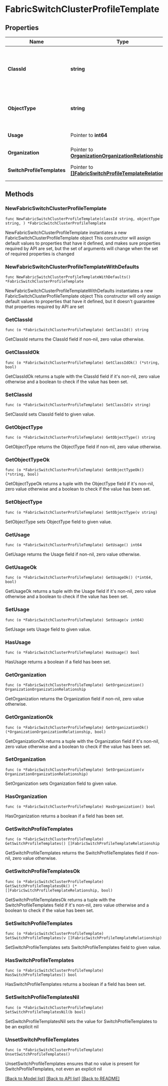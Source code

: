 # FabricSwitchClusterProfileTemplate

## Properties

Name | Type | Description | Notes
------------ | ------------- | ------------- | -------------
**ClassId** | **string** | The fully-qualified name of the instantiated, concrete type. This property is used as a discriminator to identify the type of the payload when marshaling and unmarshaling data. | [default to "fabric.SwitchClusterProfileTemplate"]
**ObjectType** | **string** | The fully-qualified name of the instantiated, concrete type. The value should be the same as the &#39;ClassId&#39; property. | [default to "fabric.SwitchClusterProfileTemplate"]
**Usage** | Pointer to **int64** | The count of switch cluster profiles derived from the template. | [optional] [readonly] [default to 0]
**Organization** | Pointer to [**OrganizationOrganizationRelationship**](OrganizationOrganizationRelationship.md) |  | [optional] 
**SwitchProfileTemplates** | Pointer to [**[]FabricSwitchProfileTemplateRelationship**](FabricSwitchProfileTemplateRelationship.md) | An array of relationships to fabricSwitchProfileTemplate resources. | [optional] 

## Methods

### NewFabricSwitchClusterProfileTemplate

`func NewFabricSwitchClusterProfileTemplate(classId string, objectType string, ) *FabricSwitchClusterProfileTemplate`

NewFabricSwitchClusterProfileTemplate instantiates a new FabricSwitchClusterProfileTemplate object
This constructor will assign default values to properties that have it defined,
and makes sure properties required by API are set, but the set of arguments
will change when the set of required properties is changed

### NewFabricSwitchClusterProfileTemplateWithDefaults

`func NewFabricSwitchClusterProfileTemplateWithDefaults() *FabricSwitchClusterProfileTemplate`

NewFabricSwitchClusterProfileTemplateWithDefaults instantiates a new FabricSwitchClusterProfileTemplate object
This constructor will only assign default values to properties that have it defined,
but it doesn't guarantee that properties required by API are set

### GetClassId

`func (o *FabricSwitchClusterProfileTemplate) GetClassId() string`

GetClassId returns the ClassId field if non-nil, zero value otherwise.

### GetClassIdOk

`func (o *FabricSwitchClusterProfileTemplate) GetClassIdOk() (*string, bool)`

GetClassIdOk returns a tuple with the ClassId field if it's non-nil, zero value otherwise
and a boolean to check if the value has been set.

### SetClassId

`func (o *FabricSwitchClusterProfileTemplate) SetClassId(v string)`

SetClassId sets ClassId field to given value.


### GetObjectType

`func (o *FabricSwitchClusterProfileTemplate) GetObjectType() string`

GetObjectType returns the ObjectType field if non-nil, zero value otherwise.

### GetObjectTypeOk

`func (o *FabricSwitchClusterProfileTemplate) GetObjectTypeOk() (*string, bool)`

GetObjectTypeOk returns a tuple with the ObjectType field if it's non-nil, zero value otherwise
and a boolean to check if the value has been set.

### SetObjectType

`func (o *FabricSwitchClusterProfileTemplate) SetObjectType(v string)`

SetObjectType sets ObjectType field to given value.


### GetUsage

`func (o *FabricSwitchClusterProfileTemplate) GetUsage() int64`

GetUsage returns the Usage field if non-nil, zero value otherwise.

### GetUsageOk

`func (o *FabricSwitchClusterProfileTemplate) GetUsageOk() (*int64, bool)`

GetUsageOk returns a tuple with the Usage field if it's non-nil, zero value otherwise
and a boolean to check if the value has been set.

### SetUsage

`func (o *FabricSwitchClusterProfileTemplate) SetUsage(v int64)`

SetUsage sets Usage field to given value.

### HasUsage

`func (o *FabricSwitchClusterProfileTemplate) HasUsage() bool`

HasUsage returns a boolean if a field has been set.

### GetOrganization

`func (o *FabricSwitchClusterProfileTemplate) GetOrganization() OrganizationOrganizationRelationship`

GetOrganization returns the Organization field if non-nil, zero value otherwise.

### GetOrganizationOk

`func (o *FabricSwitchClusterProfileTemplate) GetOrganizationOk() (*OrganizationOrganizationRelationship, bool)`

GetOrganizationOk returns a tuple with the Organization field if it's non-nil, zero value otherwise
and a boolean to check if the value has been set.

### SetOrganization

`func (o *FabricSwitchClusterProfileTemplate) SetOrganization(v OrganizationOrganizationRelationship)`

SetOrganization sets Organization field to given value.

### HasOrganization

`func (o *FabricSwitchClusterProfileTemplate) HasOrganization() bool`

HasOrganization returns a boolean if a field has been set.

### GetSwitchProfileTemplates

`func (o *FabricSwitchClusterProfileTemplate) GetSwitchProfileTemplates() []FabricSwitchProfileTemplateRelationship`

GetSwitchProfileTemplates returns the SwitchProfileTemplates field if non-nil, zero value otherwise.

### GetSwitchProfileTemplatesOk

`func (o *FabricSwitchClusterProfileTemplate) GetSwitchProfileTemplatesOk() (*[]FabricSwitchProfileTemplateRelationship, bool)`

GetSwitchProfileTemplatesOk returns a tuple with the SwitchProfileTemplates field if it's non-nil, zero value otherwise
and a boolean to check if the value has been set.

### SetSwitchProfileTemplates

`func (o *FabricSwitchClusterProfileTemplate) SetSwitchProfileTemplates(v []FabricSwitchProfileTemplateRelationship)`

SetSwitchProfileTemplates sets SwitchProfileTemplates field to given value.

### HasSwitchProfileTemplates

`func (o *FabricSwitchClusterProfileTemplate) HasSwitchProfileTemplates() bool`

HasSwitchProfileTemplates returns a boolean if a field has been set.

### SetSwitchProfileTemplatesNil

`func (o *FabricSwitchClusterProfileTemplate) SetSwitchProfileTemplatesNil(b bool)`

 SetSwitchProfileTemplatesNil sets the value for SwitchProfileTemplates to be an explicit nil

### UnsetSwitchProfileTemplates
`func (o *FabricSwitchClusterProfileTemplate) UnsetSwitchProfileTemplates()`

UnsetSwitchProfileTemplates ensures that no value is present for SwitchProfileTemplates, not even an explicit nil

[[Back to Model list]](../README.md#documentation-for-models) [[Back to API list]](../README.md#documentation-for-api-endpoints) [[Back to README]](../README.md)


